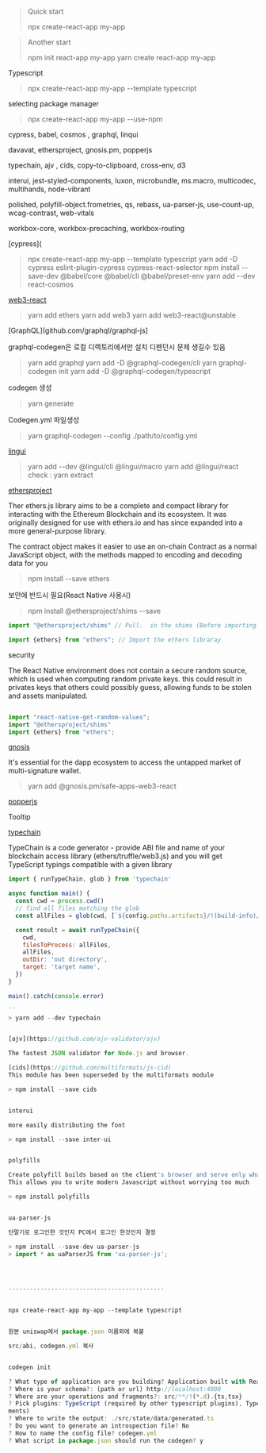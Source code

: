 
> Quick start
>
> npx create-react-app my-app

> Another start
> 
> npm init react-app my-app
> yarn create react-app my-app





Typescript
> npx create-react-app my-app --template typescript


selecting package manager

> npx create-react-app my-app --use-npm



cypress, babel, cosmos , graphql, linqui

davavat, ethersproject, gnosis.pm, popperjs

typechain, ajv , cids, copy-to-clipboard, cross-env, d3

interui, jest-styled-components, luxon, microbundle, ms.macro, multicodec, multihands, node-vibrant

polished, polyfill-object.frometries, qs, rebass, ua-parser-js, use-count-up, wcag-contrast, web-vitals

workbox-core, workbox-precaching, workbox-routing

[cypress](

> npx create-react-app my-app --template typescript
> yarn add -D cypress eslint-plugin-cypress cypress-react-selector
> npm install --save-dev @babel/core @babel/cli @babel/preset-env
> yarn add --dev react-cosmos

[web3-react](https://www.npmjs.com/package/web3-react)

> yarn add ethers
> yarn add web3
> yarn add web3-react@unstable


[GraphQL](github.com/graphql/graphql-js]

graphql-codegen은 로컬 디렉토리에서만 설치 디펜던시 문제 생길수 있음


> yarn add graphql
> yarn add -D @graphql-codegen/cli
> yarn graphql-codegen init
> yarn add -D @graphql-codegen/typescript 

codegen 생성
> yarn generate

Codegen.yml 파일생성
> yarn graphql-codegen --config ./path/to/config.yml

[lingui](https://lingui.js.org/tutorials/setup-cra.html)

> yarn add --dev @lingui/cli @lingui/macro
> yarn add @lingui/react
> check : yarn extract


[ethersproject](https://docs.ethers.io/v5/)

Ther ethers.js library aims to be a complete and compact library for interacting with the Ethereum Blockchain and its ecosystem. It was originally designed for use with ethers.io and has since expanded into a more general-purpose library.


The contract object makes it easier to use an on-chain Contract as a normal JavaScript object, with the methods mapped to encoding and decoding data for you

> npm install --save ethers

보안에 반드시 필요(React Native 사용시)
> npm install @ethersproject/shims --save

```javascript
import "@ethersproject/shims" // Pull.  in the shims (Before importing ethers)

import {ethers} from "ethers"; // Import the ethers libraray

```

security

The React Native environment does not contain a secure random source, which is used when computing random private keys.
this could result in privates keys that others could possibly guess, allowing funds to be stolen and assets manipulated.

```javascript

import "react-native-get-random-values";
import "@ethersproject/shims"
import {ethers} from "ethers";

```


[gnosis](https://docs.gnosis.io/safe/docs/sdks_safe_apps/)

It's essential for the dapp ecosystem to access the untapped market of multi-signature wallet.

> yarn add @gnosis.pm/safe-apps-web3-react

[popperjs](https://popper.js.org/)

Tooltip

[typechain](https://github.com/dethcrypto/TypeChain)

TypeChain is a code generator - provide ABI file and name of your blockchain access library (ethers/truffle/web3.js) and you will get TypeScript typings compatible with a given library

```javascript
import { runTypeChain, glob } from 'typechain'

async function main() {
  const cwd = process.cwd()
  // find all files matching the glob
  const allFiles = glob(cwd, [`${config.paths.artifacts}/!(build-info)/**/+([a-zA-Z0-9_]).json`])

  const result = await runTypeChain({
    cwd,
    filesToProcess: allFiles,
    allFiles,
    outDir: 'out directory',
    target: 'target name',
  })
}

main().catch(console.error)

``
> yarn add --dev typechain


[ajv](https://github.com/ajv-validator/ajv)

The fastest JSON validator for Node.js and browser.

[cids](https://github.com/multiformats/js-cid)
This module has been superseded by the multiformats module

> npm install --save cids


interui

more easily distributing the font

> npm install --save inter-ui


polyfills

Create polyfill builds based on the client's browser and serve only what's needed. 
This allows you to write modern Javascript without worrying too much

> npm install polyfills


ua-parser-js

단말기로 로그인한 것인지 PC에서 로그인 한것인지 결정

> npm install --save-dev ua-parser-js
> import * as uaParserJS from 'ua-parser-js';




--------------------------------------------


npx create-react-app my-app --template typescript


원본 uniswap에서 package.json 이름외에 복붙

src/abi, codegen.yml 복사 


codegen init

? What type of application are you building? Application built with React
? Where is your schema?: (path or url) http://localhost:4000
? Where are your operations and fragments?: src/**/!(*.d).{ts,tsx}
? Pick plugins: TypeScript (required by other typescript plugins), TypeScript Operations (operations and frag
ments)
? Where to write the output: ./src/state/data/generated.ts
? Do you want to generate an introspection file? No
? How to name the config file? codegen.yml
? What script in package.json should run the codegen? y

